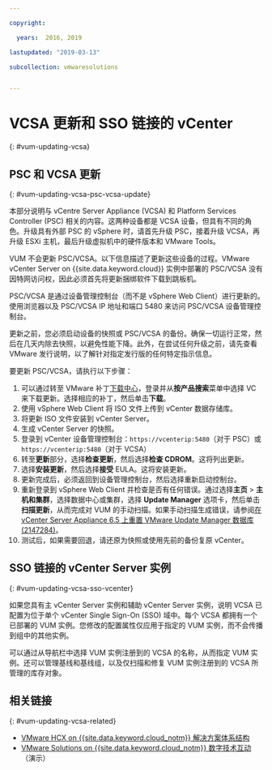 ```yaml
---

copyright:

  years:  2016, 2019

lastupdated: "2019-03-13"

subcollection: vmwaresolutions


---
```


# VCSA 更新和 SSO 链接的 vCenter
{: #vum-updating-vcsa}

## PSC 和 VCSA 更新
{: #vum-updating-vcsa-psc-vcsa-update}

本部分说明与 vCentre Server Appliance (VCSA) 和 Platform Services Controller (PSC) 相关的内容。这两种设备都是 VCSA 设备，但具有不同的角色。升级具有外部 PSC 的 vSphere 时，请首先升级 PSC，接着升级 VCSA，再升级 ESXi 主机，最后升级虚拟机中的硬件版本和 VMware Tools。

VUM 不会更新 PSC/VCSA。以下信息描述了更新这些设备的过程。VMware vCenter Server on {{site.data.keyword.cloud}} 实例中部署的 PSC/VCSA 没有因特网访问权，因此必须首先将更新捆绑软件下载到跳板机。

PSC/VCSA 是通过设备管理控制台（而不是 vSphere Web Client）进行更新的。使用浏览器以及 PSC/VCSA IP 地址和端口 5480 来访问 PSC/VCSA 设备管理控制台。

更新之前，您必须启动设备的快照或 PSC/VCSA 的备份。确保一切运行正常，然后在几天内除去快照，以避免性能下降。此外，在尝试任何升级之前，请先查看 VMware 发行说明，以了解针对指定发行版的任何特定指示信息。

要更新 PSC/VCSA，请执行以下步骤：
1. 可以通过转至 VMware 补丁[下载中心](https://my.vmware.com/group/vmware/patch#search)，登录并从**按产品搜索**菜单中选择 VC 来下载更新。选择相应的补丁，然后单击**下载**。
2. 使用 vSphere Web Client 将 ISO 文件上传到 vCenter 数据存储库。
3. 将更新 ISO 文件安装到 vCenter Server。
4. 生成 vCenter Server 的快照。
5. 登录到 vCenter 设备管理控制台：`https://vcenterip:5480`（对于 PSC）或 `https://vcenterip:5480`（对于 VCSA）
6. 转至**更新**部分，选择**检查更新**，然后选择**检查 CDROM**。这将列出更新。
7. 选择**安装更新**，然后选择**接受** EULA。这将安装更新。
8. 更新完成后，必须返回到设备管理控制台，然后选择重新启动控制台。
9. 重新登录到 vSphere Web Client 并检查是否有任何错误。通过选择**主页** > **主机和集群**，选择数据中心或集群，选择 **Update Manager** 选项卡，然后单击**扫描更新**，从而完成对 VUM 的手动扫描。如果手动扫描生成错误，请参阅[在 vCenter Server Appliance 6.5 上重置 VMware Update Manager 数据库 (2147284)](https://kb.vmware.com/s/article/2147284)。
10. 测试后，如果需要回退，请还原为快照或使用先前的备份复原 vCenter。

## SSO 链接的 vCenter Server 实例
{: #vum-updating-vcsa-sso-vcenter}

如果您具有主 vCenter Server 实例和辅助 vCenter Server 实例，说明 VCSA 已配置为位于单个 vCenter Single Sign-On (SSO) 域中。每个 VCSA 都拥有一个已部署的 VUM 实例。您修改的配置属性仅应用于指定的 VUM 实例，而不会传播到组中的其他实例。

可以通过从导航栏中选择 VUM 实例注册到的 VCSA 的名称，从而指定 VUM 实例。还可以管理基线和基线组，以及仅扫描和修复 VUM 实例注册到的 VCSA 所管理的库存对象。

## 相关链接
{: #vum-updating-vcsa-related}

* [VMware HCX on {{site.data.keyword.cloud_notm}} 解决方案体系结构](/docs/services/vmwaresolutions/services?topic=vmware-solutions-hcx-archi-intro#hcx-archi-intro)
* [VMware Solutions on {{site.data.keyword.cloud_notm}} 数字技术互动](https://ibm-dte.mybluemix.net/ibm-vmware)（演示）
